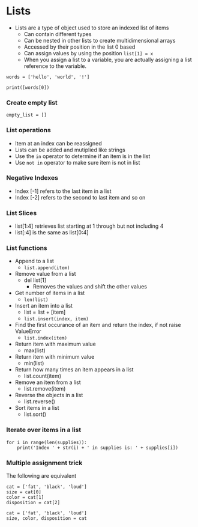 # Lists

- Lists are a type of object used to store an indexed list of items
  - Can contain different types
  - Can be nested in other lists to create multidimensional arrays
  - Accessed by their position in the list 0 based
  - Can assign values by using the position `list[1] = x`
  - When you assign a list to a variable, you are actually assigning a list reference to the variable.

`words = ['hello', 'world', '!']`

`print([words[0])`

### Create empty list

`empty_list = []`

### List operations

- Item at an index can be reassigned
- Lists can be added and mutiplied like strings
- Use the `in` operator to determine if an item is in the list
- Use `not in` operator to make sure item is not in list

### Negative Indexes

- Index [-1] refers to the last item in a list
- Index [-2] refers to the second to last item and so on

### List Slices

- list[1:4] retrieves list starting at 1 through but not including 4
- list[:4] is the same as list[0:4]

### List functions

- Append to a list
  - `list.append(item)`
- Remove value from a list
  - del list[1]
    - Removes the values and shift the other values
- Get number of items in a list
  - `len(list)`
- Insert an item into a list
  - list = list + [item]
  - `list.insert(index, item)`
- Find the first occurance of an item and return the index, if not raise ValueError
  - `list.index(item)`
- Return item with maximum value
  - max(list)
- Return item with minimum value
  - min(list)
- Return how many times an item appears in a list
  - list.count(item)
- Remove an item from a list
  - list.remove(item)
- Reverse the objects in a list
  - list.reverse()
- Sort items in a list
  - list.sort()
  
### Iterate over items in a list

```
for i in range(len(supplies)):
    print('Index ' + str(i) + ' in supplies is: ' + supplies[i])
```

### Multiple assignment trick

The following are equivalent

```
cat = ['fat', 'black', 'loud']
size = cat[0]
color = cat[1]
disposition = cat[2]
```

```
cat = ['fat', 'black', 'loud']
size, color, disposition = cat
```

